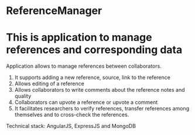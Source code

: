 # ReferenceManager

This is application to manage references and corresponding data
=================================

Application allows to manage references between collaborators.

1. It supports adding a new reference, source, link to the reference
2. Allows editing of a reference
3. Allows collaborators to write comments about the reference notes and quality
4. Collaborators can upvote a reference or upvote a comment
5. It facilitates researchers to verify references, transfer references among themselves and to cross-check the references.

Technical stack: AngularJS, ExpressJS and MongoDB
